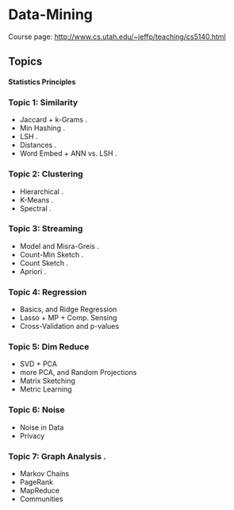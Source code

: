 # Data-Mining
Course page: http://www.cs.utah.edu/~jeffp/teaching/cs5140.html
## Topics  
#### Statistics Principles 
### Topic 1: Similarity  
* Jaccard + k-Grams .
* Min Hashing . 
* LSH . 
* Distances . 
* Word Embed + ANN vs. LSH . 
### Topic 2: Clustering  
* Hierarchical .    
* K-Means . 
* Spectral . 
### Topic 3: Streaming   
* Model and Misra-Greis . 
* Count-Min Sketch . 
* Count Sketch . 
* Apriori . 
### Topic 4:  Regression
* Basics, and Ridge Regression   
* Lasso + MP + Comp. Sensing  
* Cross-Validation and p-values  
### Topic 5: Dim Reduce
* SVD + PCA 
* more PCA, and Random Projections 
* Matrix Sketching 
* Metric Learning 
### Topic 6:	Noise
* Noise in Data  
* Privacy  
### Topic 7: Graph Analysis . 
* Markov Chains  
* PageRank 
* MapReduce  
* Communities  


